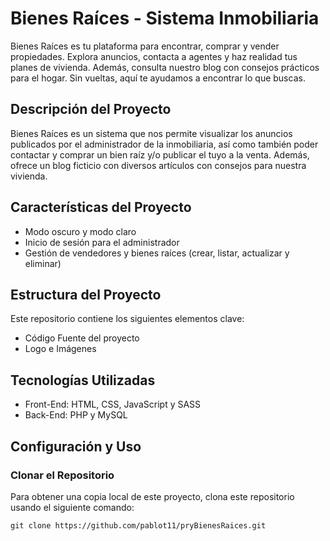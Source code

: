 # Bienes Raíces - Sistema Inmobiliaria
Bienes Raíces es tu plataforma para encontrar, comprar y vender propiedades. Explora anuncios, contacta a agentes y haz realidad tus planes de vivienda. Además, consulta nuestro blog con consejos prácticos para el hogar. Sin vueltas, aquí te ayudamos a encontrar lo que buscas.

## Descripción del Proyecto
Bienes Raíces es un sistema que nos permite visualizar los anuncios publicados por el administrador de la inmobiliaria, así como también poder contactar y comprar un bien raíz y/o publicar el tuyo a la venta. Además, ofrece un blog ficticio con diversos artículos con consejos para nuestra vivienda.

## Características del Proyecto
- Modo oscuro y modo claro
- Inicio de sesión para el administrador
- Gestión de vendedores y bienes raíces (crear, listar, actualizar y eliminar)

## Estructura del Proyecto
Este repositorio contiene los siguientes elementos clave:
- Código Fuente del proyecto
- Logo e Imágenes

## Tecnologías Utilizadas
- Front-End: HTML, CSS, JavaScript y SASS
- Back-End: PHP y MySQL

## Configuración y Uso

### Clonar el Repositorio
Para obtener una copia local de este proyecto, clona este repositorio usando el siguiente comando:

`git clone https://github.com/pablot11/pryBienesRaices.git`
